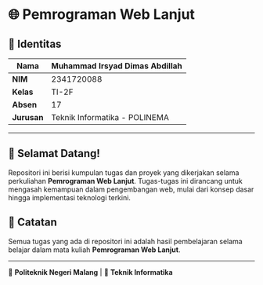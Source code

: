 # 🌐 Pemrograman Web Lanjut

## 📌 Identitas
| **Nama**     | Muhammad Irsyad Dimas Abdillah |
|--------------|-------------------------------|
| **NIM**      | 2341720088                    |
| **Kelas**    | TI-2F                         |
| **Absen**    | 17                            |
| **Jurusan**  | Teknik Informatika - POLINEMA |

---

## 🎯 Selamat Datang!
Repositori ini berisi kumpulan tugas dan proyek yang dikerjakan selama perkuliahan **Pemrograman Web Lanjut**. Tugas-tugas ini dirancang untuk mengasah kemampuan dalam pengembangan web, mulai dari konsep dasar hingga implementasi teknologi terkini.

## 📢 Catatan
Semua tugas yang ada di repositori ini adalah hasil pembelajaran selama belajar dalam mata kuliah **Pemrograman Web Lanjut**.

---

🔗 **Politeknik Negeri Malang** | 🏫 **Teknik Informatika**
